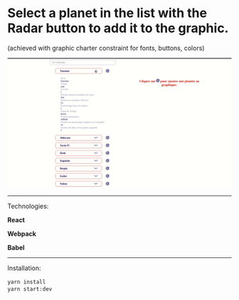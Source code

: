 # Select a planet in the list with the **Radar** button to add it to the graphic.
(achieved with graphic charter constraint for fonts, buttons, colors)

![alt text](https://github.com/EmericReactJS/star-wars-planets/raw/master/preview.gif)

___


Technologies: 

**React**

**Webpack**

**Babel**

___

Installation:

```
yarn install
yarn start:dev
```
